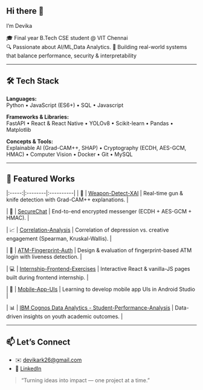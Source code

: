 ## Hi there 👋

I’m Devika

🎓 Final year B.Tech CSE student @ VIT Chennai  
🔍 Passionate about AI/ML,Data Analytics.
🚀 Building real-world systems that balance performance, security & interpretability

---

## 🛠 Tech Stack

**Languages:**  
Python • JavaScript (ES6+) • SQL • Javascript  

**Frameworks & Libraries:**  
FastAPI • React & React Native • YOLOv8 • Scikit-learn • Pandas • Matplotlib  

**Concepts & Tools:**  
Explainable AI (Grad-CAM++, SHAP) • Cryptography (ECDH, AES-GCM, HMAC) • Computer Vision • Docker • Git • MySQL  

---

## 📂 Featured Works
|:-----:|:--------|:----------|
| 🔫 | [Weapon-Detect-XAI](https://github.com/devrk23/XAIwithWEAPON) | Real-time gun & knife detection with Grad-CAM++ explanations. |

| 🔐 | [SecureChat](https://github.com/devrk23/Secure-Chat-using-Python) | End-to-end encrypted messenger (ECDH + AES-GCM + HMAC). |

| 📈 | [Correlation-Analysis](https://github.com/devrk23/correlationAnalysis/tree/main) | Correlation of depression vs. creative engagement (Spearman, Kruskal-Wallis). |

| 🏦 | [ATM-Fingerprint-Auth](https://github.com/devrk23/atm-fingerprint-authentication) | Design & evaluation of fingerprint-based ATM login with liveness detection. |

| 💻 | [Internship-Frontend-Exercises](https://github.com/devrk23/Book_Gallery) | Interactive React & vanilla-JS pages built during frontend internship. |

| 📱 | [Mobile-App-UIs](https://github.com/devrk23/Mobile-Interface-with-Android-Studio) | Learning to develop mobile app UIs in Android Studio |

| 📊 | [IBM Cognos Data Analytics - Student-Performance-Analysis](https://github.com/devrk23/IBM-Cognos-Data-Analytics-Project) | Data-driven insights on youth academic outcomes. |

---

## 📫 Let’s Connect

- ✉️ devikark26@gmail.com
- 🔗 [LinkedIn](https://www.linkedin.com/in/devika-rajeev-1a2235233/)

> “Turning ideas into impact — one project at a time.”  
